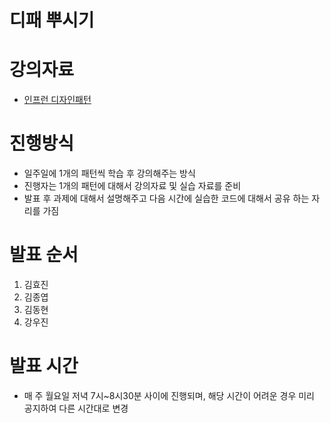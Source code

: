 # 디패 뿌시기

# 강의자료
- [인프런 디자인패턴](https://www.inflearn.com/course/%EB%94%94%EC%9E%90%EC%9D%B8-%ED%8C%A8%ED%84%B4/dashboard)

# 진행방식
- 일주일에 1개의 패턴씩 학습 후 강의해주는 방식
- 진행자는 1개의 패턴에 대해서 강의자료 및 실습 자료를 준비
- 발표 후 과제에 대해서 설명해주고 다음 시간에 실습한 코드에 대해서 공유 하는 자리를 가짐

# 발표 순서
1. 김효진
2. 김종엽
3. 김동현
4. 강우진

# 발표 시간
- 매 주 월요일 저녁 7시~8시30분 사이에 진행되며, 해당 시간이 어려운 경우 미리 공지하여 다른 시간대로 변경
